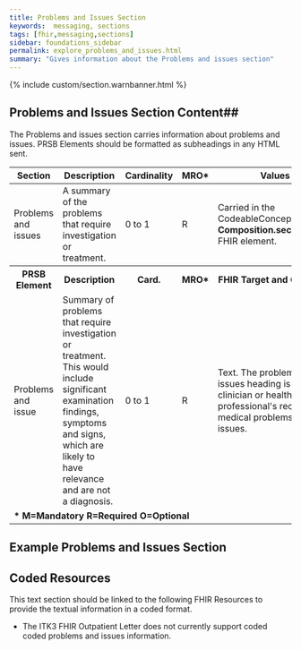 ```yaml
---
title: Problems and Issues Section
keywords:  messaging, sections
tags: [fhir,messaging,sections]
sidebar: foundations_sidebar
permalink: explore_problems_and_issues.html
summary: "Gives information about the Problems and issues section"
---
```


{% include custom/section.warnbanner.html %}

## Problems and Issues Section Content##
The Problems and issues section carries information about problems and issues. PRSB Elements should be formatted as subheadings in any HTML sent.

<table style="width:100%;max-width: 100%;">
	<thead>
		<tr>
			<th width="18%">Section</th>
			<th width="30%">Description</th>
			<th width="11%">Cardinality</th>
			<th width="11%">MRO*</th>
			<th width="30%">Values</th>
		</tr>
	</thead>
 <tbody>
  <tr>
   <td>Problems and issues</td>
   <td>A summary of the problems that require investigation or treatment.</td>
   <td>0 to 1</td>
   <td>R</td>
	<td>Carried in the CodeableConcept of <b>Composition.section.code</b> FHIR element.</td>
  </tr>
		<tr>
			<th>PRSB Element</th>
			<th>Description</th>
			<th>Card.</th>
			<th>MRO*</th>
			<th>FHIR Target and Guidance</th>		
		</tr>
  <tr>
   <td>Problems and issue</td>
   <td>Summary of problems that require investigation or treatment. This would include significant examination findings, symptoms and signs, which are likely to have relevance and are not a diagnosis.</td>
   <td>0 to 1</td>
   <td>R</td>
   <td>Text. The problems and issues heading is for the clinician or healthcare professional's recording of medical problems and issues.</td>
  </tr>
		<tr>
		<td colspan="5"><b>* M=Mandatory R=Required O=Optional</b></td>
		</tr>
 </tbody>
</table>


##  Example Problems and Issues Section ##

<script src="https://gist.github.com/IOPS-DEV/ede119d0b2d9782016b90466cadcabc7.js"></script>

## Coded Resources ##

This text section should be linked to the following FHIR Resources to provide the textual information in a coded format.


- The ITK3 FHIR Outpatient Letter does not currently support coded coded problems and issues information.



 







